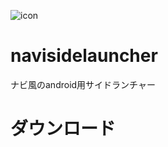 
![icon](https://github.com/Innsbluck-rh/navisidelauncher/blob/master/app/src/main/res/mipmap-xhdpi/ic_launcher.png)

# navisidelauncher

ナビ風のandroid用サイドランチャー

# ダウンロード

[Download APK]:https://github.com/Innsbluck-rh/navisidelauncher/raw/master/app/release/app-release.apk